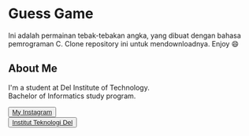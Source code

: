 # Guess Game

Ini adalah permainan tebak-tebakan angka, yang dibuat dengan bahasa pemrograman C. Clone repository ini untuk mendownloadnya. Enjoy :smile:

## <b>About Me</b>

I'm a student at Del Institute of Technology. <br>
Bachelor of Informatics study program. <br>


<button><a href="https://www.instagram.com/gabrielhtg77/">My Instagram</a></button>
<br>
<button><a href="https://www.del.ac.id/">Institut Teknologi Del</a></button>